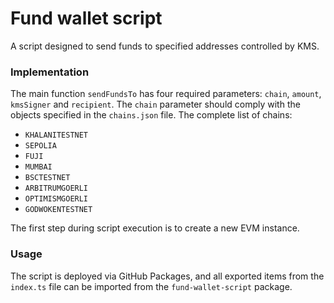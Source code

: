 # Fund wallet script

A script designed to send funds to specified addresses controlled by KMS.

### Implementation

The main function `sendFundsTo` has four required parameters: `chain`, `amount`, `kmsSigner` and `recipient`.
The `chain` parameter should comply with the objects specified in the `chains.json` file. The complete list of chains:

- `KHALANITESTNET`
- `SEPOLIA`
- `FUJI`
- `MUMBAI`
- `BSCTESTNET`
- `ARBITRUMGOERLI`
- `OPTIMISMGOERLI`
- `GODWOKENTESTNET`

The first step during script execution is to create a new EVM instance.

### Usage

The script is deployed via GitHub Packages, and all exported items from the `index.ts` file can be imported from the `fund-wallet-script` package.
